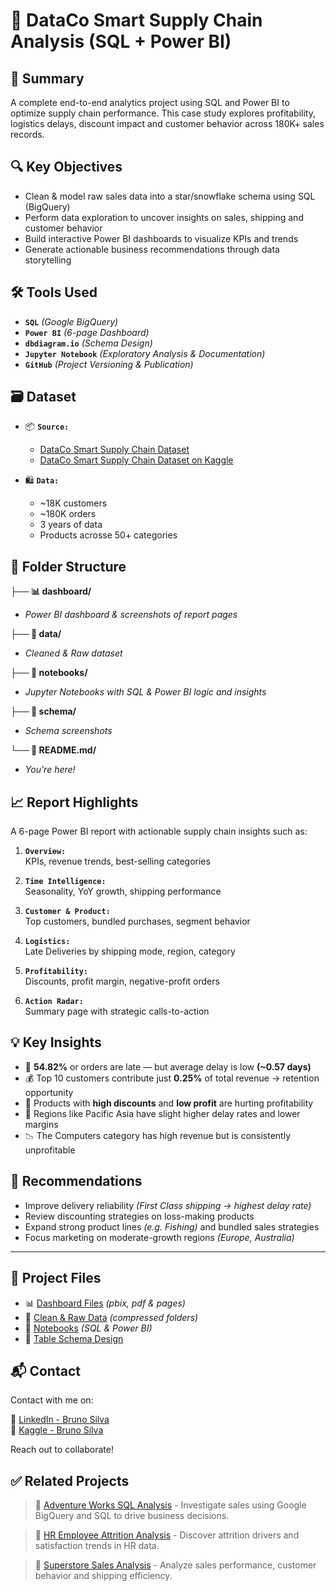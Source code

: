 # 🚚 **DataCo Smart Supply Chain Analysis (SQL + Power BI)**

## 🧠 Summary
A complete end-to-end analytics project using SQL and Power BI to optimize supply chain performance.
This case study explores profitability, logistics delays, discount impact and customer behavior across 180K+ sales records.

## 🔍 Key Objectives
- Clean & model raw sales data into a star/snowflake schema using SQL (BigQuery)
- Perform data exploration to uncover insights on sales, shipping and customer behavior
- Build interactive Power BI dashboards to visualize KPIs and trends
- Generate actionable business recommendations through data storytelling

## 🛠 Tools Used
- **`SQL`** _(Google BigQuery)_
- **`Power BI`** _(6-page Dashboard)_
- **`dbdiagram.io`** _(Schema Design)_
- **`Jupyter Notebook`** _(Exploratory Analysis & Documentation)_
- **`GitHub`** _(Project Versioning & Publication)_

## 🗃️ Dataset
- 📦 **`Source:`**
  
  - [DataCo Smart Supply Chain Dataset](https://data.mendeley.com/datasets/8gx2fvg2k6/5)
  - [DataCo Smart Supply Chain Dataset on Kaggle](https://www.kaggle.com/datasets/shashwatwork/dataco-smart-supply-chain-for-big-data-analysis)
  
- 🛍️ **`Data:`**
  
  - ~18K customers
  - ~180K orders
  - 3 years of data
  - Products acrosse 50+ categories

## 📁 Folder Structure
**├── 📊 dashboard/**  
- _Power BI dashboard & screenshots of report pages_

**├── 📂 data/**  
- _Cleaned & Raw dataset_

**├── 📓 notebooks/**  
- _Jupyter Notebooks with SQL & Power BI logic and insights_

**├── 🧩 schema/**  
- _Schema screenshots_

**└── 📄 README.md/**  
- _You're here!_

## 📈 Report Highlights
A 6-page Power BI report with actionable supply chain insights such as:

1. **`Overview:`**  
KPIs, revenue trends, best-selling categories
  
2. **`Time Intelligence:`**  
Seasonality, YoY growth, shipping performance
  
3. **`Customer & Product:`**  
Top customers, bundled purchases, segment behavior
  
4. **`Logistics:`**  
Late Deliveries by shipping mode, region, category
  
5. **`Profitability:`**  
Discounts, profit margin, negative-profit orders
  
6. **`Action Radar:`**  
Summary page with strategic calls-to-action

## 💡 Key Insights
- 🛑 **54.82%** or orders are late — but average delay is low **(~0.57 days)**
- 💰 Top 10 customers contribute just **0.25%** of total revenue → retention opportunity
- 🎯 Products with **high discounts** and **low profit** are hurting profitability
- 🧭 Regions like Pacific Asia have  slight higher delay rates and lower margins
- 📉 The Computers category has high revenue but is consistently unprofitable

## 🧭 Recommendations
- Improve delivery reliability _(First Class shipping → highest delay rate)_
- Review discounting strategies on loss-making products
- Expand strong product lines _(e.g. Fishing)_ and bundled sales strategies
- Focus marketing on moderate-growth regions _(Europe, Australia)_

---

## 📌 Project Files
- 📊 [Dashboard Files](https://github.com/brunopata/DataCo-Supply-Chain/tree/main/dashboard) _(pbix, pdf & pages)_  
- 📁 [Clean & Raw Data](https://github.com/brunopata/DataCo-Supply-Chain/tree/main/data) _(compressed folders)_  
- 📓 [Notebooks](https://github.com/brunopata/DataCo-Supply-Chain/tree/main/notebooks) _(SQL & Power BI)_  
- 🧩 [Table Schema Design](https://github.com/brunopata/DataCo-Supply-Chain/tree/main/schema)

## 📬 Contact
Contact with me on:  
  
📍 [LinkedIn - Bruno Silva](https://www.linkedin.com/in/brunosilva1297/)  
📍 [Kaggle - Bruno Silva](https://www.kaggle.com/patinhas)  

Reach out to collaborate!

## ✅ Related Projects
> 📎 [Adventure Works SQL Analysis](https://github.com/brunopata/AdventureWorks-SQL-Analysis) - Investigate sales using Google BigQuery and SQL to drive business decisions.

> 📎 [HR Employee Attrition Analysis](https://github.com/brunopata/HR-Attrition-Analysis-PowerBI) - Discover attrition drivers and satisfaction trends in HR data.

> 📎 [Superstore Sales Analysis](https://github.com/brunopata/Superstore-Sales-Analysis) - Analyze sales performance, customer behavior and shipping efficiency.
